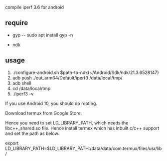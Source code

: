compile iperf 3.6 for android

## require
- gyp
-- sudo apt install gyp -n

- ndk

## usage
1. ./configure-android.sh $path-to-ndk(~/Android/Sdk/ndk/21.3.6528147)
2. adb push ./out_arm64/Default/iperf3 /data/local/tmp/
3. adb shell 
4. cd /data/local/tmp
5. ./iperf3 -v

If you use Android 10, you should do rooting.

Download termux from Google Store, 

Hence you need to set LD_LIBRARY_PATH, which needs the libc++_shared.so file. Hence install termex which has inbuilt c/c++ support and set the path as below.

export LD_LIBRARY_PATH=$LD_LIBRARY_PATH:/data/data/com.termux/files/usr/lib/



